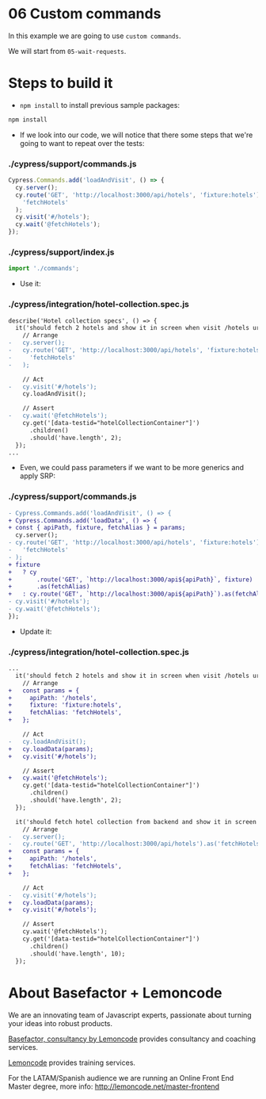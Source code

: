 # 06 Custom commands

In this example we are going to use `custom commands`.

We will start from `05-wait-requests`.

# Steps to build it

- `npm install` to install previous sample packages:

```bash
npm install
```

- If we look into our code, we will notice that there some steps that we're going to want to repeat over the tests:

### ./cypress/support/commands.js

```javascript
Cypress.Commands.add('loadAndVisit', () => {
  cy.server();
  cy.route('GET', 'http://localhost:3000/api/hotels', 'fixture:hotels').as(
    'fetchHotels'
  );
  cy.visit('#/hotels');
  cy.wait('@fetchHotels');
});
```

### ./cypress/support/index.js

```javascript
import './commands';
```

- Use it:

### ./cypress/integration/hotel-collection.spec.js

```diff
describe('Hotel collection specs', () => {
  it('should fetch 2 hotels and show it in screen when visit /hotels urls', () => {
    // Arrange
-   cy.server();
-   cy.route('GET', 'http://localhost:3000/api/hotels', 'fixture:hotels').as(
-     'fetchHotels'
-   );

    // Act
-   cy.visit('#/hotels');
    cy.loadAndVisit();

    // Assert
-   cy.wait('@fetchHotels');
    cy.get('[data-testid="hotelCollectionContainer"]')
      .children()
      .should('have.length', 2);
  });
...
```

- Even, we could pass parameters if we want to be more generics and apply SRP:

### ./cypress/support/commands.js

```diff
- Cypress.Commands.add('loadAndVisit', () => {
+ Cypress.Commands.add('loadData', () => {
+ const { apiPath, fixture, fetchAlias } = params;
  cy.server();
- cy.route('GET', 'http://localhost:3000/api/hotels', 'fixture:hotels').as(
-   'fetchHotels'
- );
+ fixture
+   ? cy
+       .route('GET', `http://localhost:3000/api${apiPath}`, fixture)
+       .as(fetchAlias)
+   : cy.route('GET', `http://localhost:3000/api${apiPath}`).as(fetchAlias);
- cy.visit('#/hotels');
- cy.wait('@fetchHotels');
});

```

- Update it:

### ./cypress/integration/hotel-collection.spec.js

```diff
...
  it('should fetch 2 hotels and show it in screen when visit /hotels urls', () => {
    // Arrange
+   const params = {
+     apiPath: '/hotels',
+     fixture: 'fixture:hotels',
+     fetchAlias: 'fetchHotels',
+   };

    // Act
-   cy.loadAndVisit();
+   cy.loadData(params);
+   cy.visit('#/hotels');

    // Assert
+   cy.wait('@fetchHotels');
    cy.get('[data-testid="hotelCollectionContainer"]')
      .children()
      .should('have.length', 2);
  });

  it('should fetch hotel collection from backend and show it in screen when visit /hotels urls', () => {
    // Arrange
-   cy.server();
-   cy.route('GET', 'http://localhost:3000/api/hotels').as('fetchHotels');
+   const params = {
+     apiPath: '/hotels',
+     fetchAlias: 'fetchHotels',
+   };

    // Act
-   cy.visit('#/hotels');
+   cy.loadData(params);
+   cy.visit('#/hotels');

    // Assert
    cy.wait('@fetchHotels');
    cy.get('[data-testid="hotelCollectionContainer"]')
      .children()
      .should('have.length', 10);
  });
```

# About Basefactor + Lemoncode

We are an innovating team of Javascript experts, passionate about turning your ideas into robust products.

[Basefactor, consultancy by Lemoncode](http://www.basefactor.com) provides consultancy and coaching services.

[Lemoncode](http://lemoncode.net/services/en/#en-home) provides training services.

For the LATAM/Spanish audience we are running an Online Front End Master degree, more info: http://lemoncode.net/master-frontend
